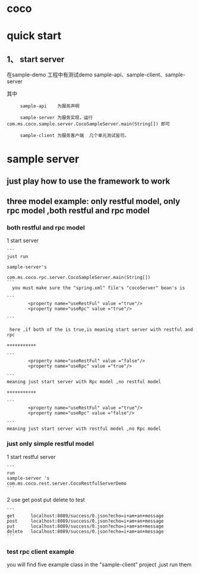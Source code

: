 
# coco

# quick start 

## 1、 start server 
   
   在sample-demo 工程中有测试demo sample-api、sample-client、sample-server
   
   其中 
   ```
        sample-api    为服务声明

        sample-server 为服务实现，运行 com.ms.coco.sample.server.CocoSampleServer.main(String[]) 即可

        sample-client 为服务客户端  几个单元测试皆可。
   ```

# sample server
##  just play how to use the framework to work 
##  three model example: only restful model, only rpc model ,both restful and rpc model

###  both restful and rpc model

1  start server

	```
	just run
	
	sample-server's
	
	com.ms.coco.rpc.server.CocoSampleServer.main(String[])
	```
	  you must make sure the "spring.xml" file's "cocoServer" bean's is
	
	```
	        <property name="useRestFul" value ="true"/>
	        <property name="useRpc" value ="true"/>
	
	```

	 here ,if both of the is true,is meaning start server with restful and rpc
	
	+++++++++++
	  
	```
	        <property name="useRestFul" value ="false"/>
	        <property name="useRpc" value ="true"/>
	
	```
	meaning just start server with Rpc model ,no restful model
	
	+++++++++++
	  
	```
	        <property name="useRestFul" value ="true"/>
	        <property name="useRpc" value ="false"/>
	
	```
	meaning just start server with restful model ,no Rpc model



### just only simple restful model

1  start restful server

	``` 
	run
	sample-server 's
	com.ms.coco.rest.server.CocoRestfulServerDemo
	```

2  use get post put delete to test
	
	```
	get      localhost:8089/success/0.json?echo=i+am+an+message
	post     localhost:8089/success/0.json?echo=i+am+an+message
	put      localhost:8089/success/0.json?echo=i+am+an+message
	delete   localhost:8089/success/0.json?echo=i+am+an+message
	```

###  test rpc client example

you will find five example class in the "sample-client" project ,just run them
